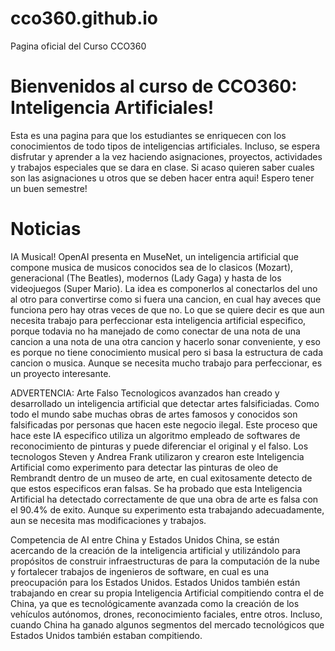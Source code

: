 # cco360.github.io
Pagina oficial del Curso CCO360

<h1>Bienvenidos al curso de CCO360: Inteligencia Artificiales!</h1>
Esta es una pagina para que los estudiantes se enriquecen con los conocimientos de todo tipos de inteligencias artificiales. Incluso, se espera disfrutar y aprender a la vez haciendo asignaciones, proyectos, actividades y trabajos especiales que se dara en clase. Si acaso quieren saber cuales son las asignaciones u otros que se deben hacer entra aqui! Espero tener un buen semestre!

<h1>Noticias</h1>
IA Musical!
OpenAI presenta en MuseNet, un inteligencia artificial que compone musica de musicos conocidos sea de lo clasicos (Mozart), generacional (The Beatles), modernos (Lady Gaga) y hasta de los videojuegos (Super Mario). La idea es componerlos al conectarlos del uno al otro para convertirse como si fuera una cancion, en cual hay aveces que funciona pero hay otras veces de que no. Lo que se quiere decir es que aun necesita trabajo para perfeccionar esta inteligencia artificial especifico, porque todavia no ha manejado de como conectar de una nota de una cancion a una nota de una otra cancion y hacerlo sonar conveniente, y eso es porque no tiene conocimiento musical pero si basa la estructura de cada cancion o musica. Aunque se necesita mucho trabajo para perfeccionar, es un proyecto interesante. 

ADVERTENCIA: Arte Falso
Tecnologicos avanzados han creado y desarrollado un inteligencia artificial que detectar artes falsificiadas. Como todo el mundo sabe muchas obras de artes famosos y conocidos son falsificadas por personas que hacen este negocio ilegal. Este proceso que hace este IA especifico utiliza un algoritmo empleado de softwares de reconocimiento de pinturas y puede diferenciar el original y el falso. 
Los tecnologos Steven y Andrea Frank utilizaron y crearon este Inteligencia Artificial como experimento para detectar las pinturas de oleo de Rembrandt dentro de un museo de arte, en cual exitosamente detecto de que estos especificos eran falsas. Se ha probado que esta Inteligencia Artificial ha detectado correctamente de que una obra de arte es falsa con el 90.4% de exito. Aunque su experimento esta trabajando adecuadamente, aun se necesita mas modificaciones y trabajos.

Competencia de AI entre China y Estados Unidos
China, se están acercando de la creación de la inteligencia artificial y utilizándolo para propósitos de construir infraestructuras de para la computación de la nube y fortalecer trabajos de ingenieros de software, en cual es una preocupación para los Estados Unidos. 
Estados Unidos también están trabajando en crear su propia Inteligencia Artificial compitiendo contra el de China, ya que es tecnológicamente avanzada como la creación de los vehículos autónomos, drones, reconocimiento faciales, entre otros. Incluso, cuando China ha ganado algunos segmentos del mercado tecnológicos que Estados Unidos también estaban compitiendo. 
